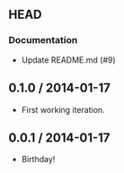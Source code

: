 ## HEAD

### Documentation

  * Update README.md (#9)

## 0.1.0 / 2014-01-17

  * First working iteration.

## 0.0.1 / 2014-01-17

  * Birthday!
